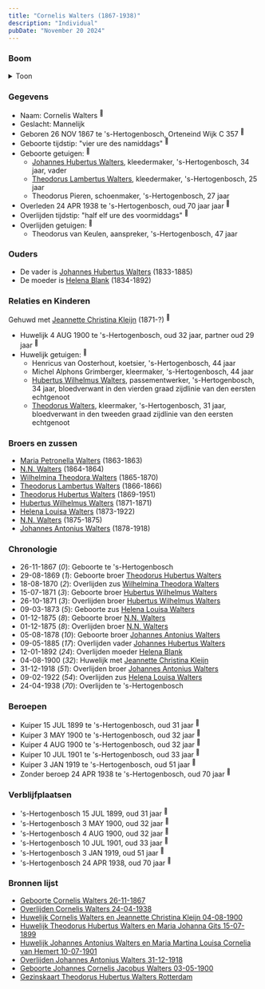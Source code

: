 ```yaml
---
title: "Cornelis Walters (1867-1938)"
description: "Individual"
pubDate: "November 20 2024"
---
```


### Boom
<details><summary>Toon</summary>

![test](https://www.plantuml.com/plantuml/svg/dPDFR-8m4CNl_XIZzj0JKXA7aY142mYMxMgxLRL_j2Va9BF46yT6jgCALNptdPGKAXMrgzxYiP_VR-OvryuBwvjQCLT9lH5Mr929l5fRq-XYPfInuAtGZhPGUrRA0Y6NDbUu_yPwuxTGOvsXTVkIysZH-Eq6sOjRSoMSWqS605DZ2xJVIvbN6fqRZMeXzNWCdEqOku2x9ol7zegp6rCAJUTWsP27Rnpy4eeit1a81v-381Ya0ETplkWlfcJm-4UYAdOm6cOYswuouxt2uHZ222O_Fa6OS0uNhhUakymQTMPSNhuGkQfHQYLqiSgjSIupP4tg5BvEVfCuwRyMxvvHbwXG2vWgeQi3NH8GtM8wvtF-1XqFoU2-fOi_G4UztKnkIPr6R-2DXWzO55AlMx-kdyle2NH1e54VpfLSbtwBIfa7WjsnRhozNdU2THqT2vsI2krM6hDdjvcn6fLy7LSQmo7ozsEBBk7ssy-MTF21mKGnJEveh2bFJWtcyCQmVMBU8ynAAvsNbE8NXVAlFbAd_nDZc0n2kASLsaBKx_DTmTNfVEBzOqs3u90F3qxdG_Fiuk01wr2F1NQDkg0V_1y0)
</details>

### Gegevens
- Naam: Cornelis Walters <sup><a href="../s00121/" style="text-decoration:none" title="Geboorte Cornelis Walters 26-11-1867">:link:</a></sup>
- Geslacht: Mannelijk
- Geboren 26 NOV 1867 te 's-Hertogenbosch, Orteneind Wijk C 357 <sup><a href="../s00121/" style="text-decoration:none" title="Geboorte Cornelis Walters 26-11-1867">:link:</a></sup>
- Geboorte tijdstip: "vier ure des namiddags" <sup><a href="../s00121/" style="text-decoration:none" title="Geboorte Cornelis Walters 26-11-1867">:link:</a></sup>
- Geboorte getuigen: <sup><a href="../s00121/" style="text-decoration:none" title="Geboorte Cornelis Walters 26-11-1867">:link:</a></sup>
  - [Johannes Hubertus Walters](../i00079/), kleedermaker, \'s-Hertogenbosch, 34 jaar, vader
  - [Theodorus Lambertus Walters](../i00107/), kleedermaker, \'s-Hertogenbosch, 25 jaar
  - Theodorus Pieren, schoenmaker, \'s-Hertogenbosch, 27 jaar
- Overleden 24 APR 1938 te 's-Hertogenbosch, oud 70 jaar jaar <sup><a href="../s00135/" style="text-decoration:none" title="Overlijden Cornelis Walters 24-04-1938">:link:</a></sup>
- Overlijden tijdstip: "half elf ure des voormiddags" <sup><a href="../s00135/" style="text-decoration:none" title="Overlijden Cornelis Walters 24-04-1938">:link:</a></sup>
- Overlijden getuigen: <sup><a href="../s00135/" style="text-decoration:none" title="Overlijden Cornelis Walters 24-04-1938">:link:</a></sup>
  - Theodorus van Keulen, aanspreker, \'s-Hertogenbosch, 47 jaar

### Ouders
- De vader is [Johannes Hubertus Walters](../i00079/) (1833-1885)
- De moeder is [Helena Blank](../i00080/) (1834-1892)

### Relaties en Kinderen

Gehuwd met [Jeannette Christina Kleijn](../i00099/) (1871-?) <sup><a href="../s00130/" style="text-decoration:none" title="Huwelijk Cornelis Walters en Jeannette Christina Kleijn 04-08-1900">:link:</a></sup>
- Huwelijk 4 AUG 1900 te 's-Hertogenbosch, oud 32 jaar, partner oud 29 jaar <sup><a href="../s00130/" style="text-decoration:none" title="Huwelijk Cornelis Walters en Jeannette Christina Kleijn 04-08-1900">:link:</a></sup>
- Huwelijk getuigen:  <sup><a href="../s00130/" style="text-decoration:none" title="Huwelijk Cornelis Walters en Jeannette Christina Kleijn 04-08-1900">:link:</a></sup>
  - Henricus van Oosterhout, koetsier, \'s-Hertogenbosch, 44 jaar
  - Michel Alphons Grimberger, kleermaker, \'s-Hertogenbosch, 44 jaar
  - [Hubertus Wilhelmus Walters](../i00152/), passementwerker, \'s-Hertogenbosch, 34 jaar, bloedverwant in den vierden graad zijdlinie van den eersten echtgenoot
  - [Theodorus Walters](../i00075/), kleermaker, \'s-Hertogenbosch, 31 jaar, bloedverwant in den tweeden graad zijdlinie van den eersten echtgenoot

### Broers en zussen
- [Maria Petronella Walters](../i00090/) (1863-1863)
- [N.N. Walters](../i00091/) (1864-1864)
- [Wilhelmina Theodora Walters](../i00092/) (1865-1870)
- [Theodorus Lambertus Walters](../i00093/) (1866-1866)
- [Theodorus Hubertus Walters](../i00075/) (1869-1951)
- [Hubertus Wilhelmus Walters](../i00095/) (1871-1871)
- [Helena Louisa Walters](../i00096/) (1873-1922)
- [N.N. Walters](../i00097/) (1875-1875)
- [Johannes Antonius Walters](../i00098/) (1878-1918)

### Chronologie
- 26-11-1867 (<i>0</i>): Geboorte te 's-Hertogenbosch
- 29-08-1869 (<i>1</i>): Geboorte broer [Theodorus Hubertus Walters](../i00075/)
- 18-08-1870 (<i>2</i>): Overlijden zus [Wilhelmina Theodora Walters](../i00092/)
- 15-07-1871 (<i>3</i>): Geboorte broer [Hubertus Wilhelmus Walters](../i00095/)
- 26-10-1871 (<i>3</i>): Overlijden broer [Hubertus Wilhelmus Walters](../i00095/)
- 09-03-1873 (<i>5</i>): Geboorte zus [Helena Louisa Walters](../i00096/)
- 01-12-1875 (<i>8</i>): Geboorte broer [N.N. Walters](../i00097/)
- 01-12-1875 (<i>8</i>): Overlijden broer [N.N. Walters](../i00097/)
- 05-08-1878 (<i>10</i>): Geboorte broer [Johannes Antonius Walters](../i00098/)
- 09-05-1885 (<i>17</i>): Overlijden vader [Johannes Hubertus Walters](../i00079/)
- 12-01-1892 (<i>24</i>): Overlijden moeder [Helena Blank](../i00080/)
- 04-08-1900 (<i>32</i>): Huwelijk met [Jeannette Christina Kleijn](../i00099/)
- 31-12-1918 (<i>51</i>): Overlijden broer [Johannes Antonius Walters](../i00098/)
- 09-02-1922 (<i>54</i>): Overlijden zus [Helena Louisa Walters](../i00096/)
- 24-04-1938 (<i>70</i>): Overlijden te 's-Hertogenbosch

### Beroepen
- Kuiper 15 JUL 1899 te 's-Hertogenbosch, oud 31 jaar <sup><a href="../s00101/" style="text-decoration:none" title="Huwelijk Theodorus Hubertus Walters en Maria Johanna Gits 15-07-1899">:link:</a></sup>
- Kuiper 3 MAY 1900 te 's-Hertogenbosch, oud 32 jaar <sup><a href="../s00102/" style="text-decoration:none" title="Geboorte Johannes Cornelis Jacobus Walters 03-05-1900">:link:</a></sup>
- Kuiper 4 AUG 1900 te 's-Hertogenbosch, oud 32 jaar <sup><a href="../s00130/" style="text-decoration:none" title="Huwelijk Cornelis Walters en Jeannette Christina Kleijn 04-08-1900">:link:</a></sup>
- Kuiper 10 JUL 1901 te 's-Hertogenbosch, oud 33 jaar <sup><a href="../s00132/" style="text-decoration:none" title="Huwelijk Johannes Antonius Walters en Maria Martina Louisa Cornelia van Hemert 10-07-1901">:link:</a></sup>
- Kuiper 3 JAN 1919 te 's-Hertogenbosch, oud 51 jaar <sup><a href="../s00133/" style="text-decoration:none" title="Overlijden Johannes Antonius Walters 31-12-1918">:link:</a></sup>
- Zonder beroep 24 APR 1938 te 's-Hertogenbosch, oud 70 jaar <sup><a href="../s00135/" style="text-decoration:none" title="Overlijden Cornelis Walters 24-04-1938">:link:</a></sup>

### Verblijfplaatsen
- 's-Hertogenbosch  15 JUL 1899, oud 31 jaar  <sup><a href="../s00101/" style="text-decoration:none" title="Huwelijk Theodorus Hubertus Walters en Maria Johanna Gits 15-07-1899">:link:</a></sup>
- 's-Hertogenbosch  3 MAY 1900, oud 32 jaar  <sup><a href="../s00102/" style="text-decoration:none" title="Geboorte Johannes Cornelis Jacobus Walters 03-05-1900">:link:</a></sup>
- 's-Hertogenbosch  4 AUG 1900, oud 32 jaar  <sup><a href="../s00130/" style="text-decoration:none" title="Huwelijk Cornelis Walters en Jeannette Christina Kleijn 04-08-1900">:link:</a></sup>
- 's-Hertogenbosch  10 JUL 1901, oud 33 jaar  <sup><a href="../s00132/" style="text-decoration:none" title="Huwelijk Johannes Antonius Walters en Maria Martina Louisa Cornelia van Hemert 10-07-1901">:link:</a></sup>
- 's-Hertogenbosch  3 JAN 1919, oud 51 jaar  <sup><a href="../s00133/" style="text-decoration:none" title="Overlijden Johannes Antonius Walters 31-12-1918">:link:</a></sup>
- 's-Hertogenbosch  24 APR 1938, oud 70 jaar  <sup><a href="../s00135/" style="text-decoration:none" title="Overlijden Cornelis Walters 24-04-1938">:link:</a></sup>

### Bronnen lijst
- [Geboorte Cornelis Walters 26-11-1867](../s00121/)
- [Overlijden Cornelis Walters 24-04-1938](../s00135/)
- [Huwelijk Cornelis Walters en Jeannette Christina Kleijn 04-08-1900](../s00130/)
- [Huwelijk Theodorus Hubertus Walters en Maria Johanna Gits 15-07-1899](../s00101/)
- [Huwelijk Johannes Antonius Walters en Maria Martina Louisa Cornelia van Hemert 10-07-1901](../s00132/)
- [Overlijden Johannes Antonius Walters 31-12-1918](../s00133/)
- [Geboorte Johannes Cornelis Jacobus Walters 03-05-1900](../s00102/)
- [Gezinskaart Theodorus Hubertus Walters Rotterdam](../s00235/)